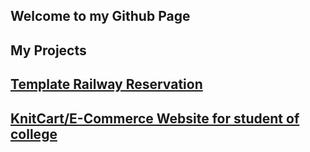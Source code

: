 ## Welcome to my Github Page 
## My Projects
## [Template Railway Reservation](https://github.com/avanish1997/Templete-Railway-Reservation)
## [KnitCart/E-Commerce Website for student of college](https://github.com/avanish981/KnitCart)
